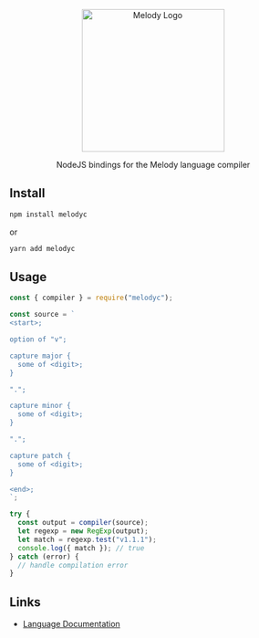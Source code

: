<p align="center">
    <img alt="Melody Logo" height="250px" src="https://user-images.githubusercontent.com/14347895/159069181-53bce5b3-a831-43f1-8c14-af6c6ed7b92b.svg">
</p>

<p align="center">
NodeJS bindings for the Melody language compiler
</p>

## Install

```sh
npm install melodyc
```
or

```sh
yarn add melodyc
```

## Usage

```js
const { compiler } = require("melodyc");

const source = `
<start>;

option of "v";

capture major {
  some of <digit>;
}

".";

capture minor {
  some of <digit>;
}

".";

capture patch {
  some of <digit>;
}

<end>;
`;

try {
  const output = compiler(source);
  let regexp = new RegExp(output);
  let match = regexp.test("v1.1.1");
  console.log({ match }); // true
} catch (error) {
  // handle compilation error
}
```

## Links

- [Language Documentation](https://yoav-lavi.github.io/melody/book/)